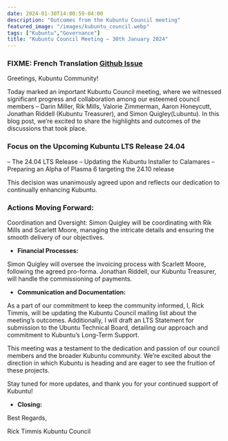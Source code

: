 ```yaml
---
date: 2024-01-30T14:00:59-04:00
description: "Outcomes from the Kubuntu Council meeting"
featured_image: "/images/kubuntu_council.webp"
tags: ["Kubuntu","Governance"]
title: "Kubuntu Council Meeting – 30th January 2024"
---
```


### FIXME: French Translation [Github Issue](/link)

Greetings, Kubuntu Community!

Today marked an important Kubuntu Council meeting, where we witnessed significant progress and collaboration among our esteemed council members – Darin Miller, Rik Mills, Valorie Zimmerman, Aaron Honeycutt, Jonathan Riddell (Kubuntu Treasurer), and Simon Quigley(Lubuntu). In this blog post, we’re excited to share the highlights and outcomes of the discussions that took place.

### Focus on the Upcoming Kubuntu LTS Release 24.04

 – The 24.04 LTS Release
 – Updating the Kubuntu Installer to Calamares
 – Preparing an Alpha of Plasma 6 targeting the 24.10 release

This decision was unanimously agreed upon and reflects our dedication to continually enhancing Kubuntu.
### Actions Moving Forward:
Coordination and Oversight: Simon Quigley will be coordinating with Rik Mills and Scarlett Moore, managing the intricate details and ensuring the smooth delivery of our objectives.

 - **Financial Processes:**

Simon Quigley will oversee the invoicing process with Scarlett Moore, following the agreed pro-forma. Jonathan Riddell, our Kubuntu Treasurer, will handle the commissioning of payments.

 - **Communication and Documentation:** 
 
As a part of our commitment to keep the community informed, I, Rick Timmis, will be updating the Kubuntu Council mailing list about the meeting’s outcomes. Additionally, I will draft an LTS Statement for submission to the Ubuntu Technical Board, detailing our approach and commitment to Kubuntu’s Long-Term Support.

This meeting was a testament to the dedication and passion of our council members and the broader Kubuntu community. We’re excited about the direction in which Kubuntu is heading and are eager to see the fruition of these projects.

Stay tuned for more updates, and thank you for your continued support of Kubuntu!

 - **Closing:**

Best Regards,

Rick Timmis
Kubuntu Council